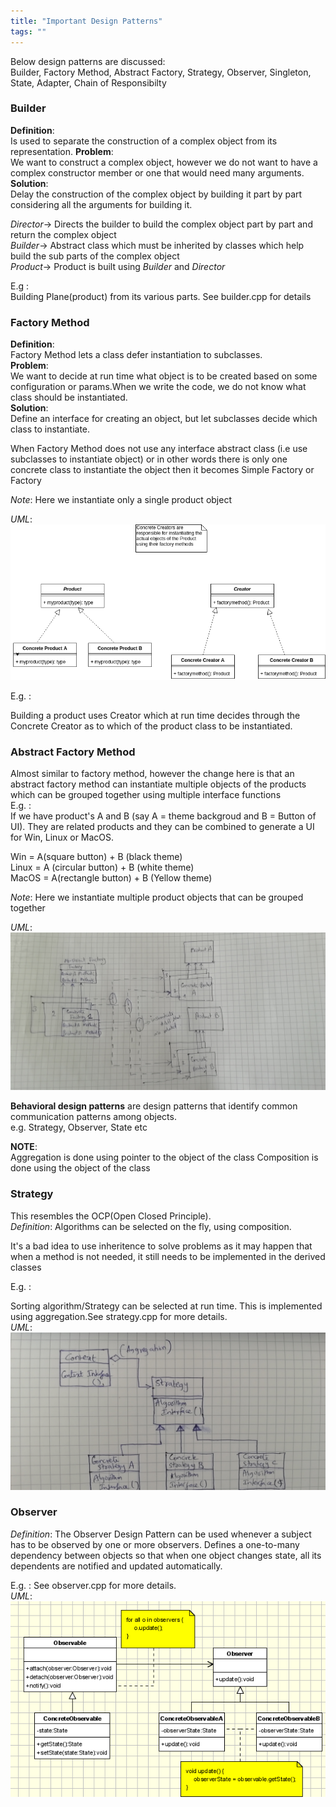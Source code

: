 ```yaml
---
title: "Important Design Patterns"
tags: ""
---
```


Below design patterns are discussed:  
Builder, Factory Method, Abstract Factory, Strategy, Observer,
Singleton, State, Adapter, Chain of Responsibilty

### Builder

**Definition**:  
Is used to separate the construction of a complex object from its representation.
**Problem**:  
We want to construct a complex object, however we do not want to have a complex constructor member or one that would need many arguments.  
**Solution**:  
Delay the construction of the complex object by building it part by part considering all the arguments for building it.  

_Director_-> Directs the builder to build the complex object part by part and return the complex object  
_Builder_-> Abstract class which must be inherited by classes which help build the sub parts of the complex object  
_Product_-> Product is built using _Builder_ and _Director_

E.g :  
Building Plane(product) from its various parts. See builder.cpp for details

### Factory Method

**Definition**:  
Factory Method lets a class defer instantiation to subclasses.  
**Problem**:  
We want to decide at run time what object is to be created based on some configuration or params.When we write the code, we do not know what class should be instantiated.  
**Solution**:  
Define an interface for creating an object, but let subclasses decide which class to instantiate.

When Factory Method does not use any interface abstract class (i.e use subclasses to instantiate object) or in other words there is only one concrete class to instantiate the object then it becomes Simple Factory or Factory

_Note_: Here we instantiate only a single product object

_UML_:  
![UML](factory_pattern/factory_method.png)

E.g. : 

Building a product uses Creator which at run time decides through the Concrete Creator as to which of the product class to be instantiated.   

### Abstract Factory Method

Almost similar to factory method, however the change here is that an abstract factory method can instantiate multiple objects of the products which can be grouped together using multiple interface functions  
E.g. :  
If we have product's A and B (say A = theme backgroud and B = Button of UI). They are related products and they can be combined to generate a UI for Win, Linux or MacOS.

Win =   A(square button)    + B (black theme)  
Linux = A (circular button) + B (white theme)  
MacOS = A(rectangle button) + B (Yellow theme)

_Note_: Here we instantiate multiple product objects that can be grouped together

_UML_:  
![UML](factory_pattern/abstract_factory_method.jpg)  

**Behavioral design patterns** are design patterns that identify common communication patterns among objects.  
e.g. Strategy, Observer, State etc

**NOTE**:  
Aggregation is done using pointer to the object of the class
Composition is done using the object of the class

### Strategy

This resembles the OCP(Open Closed Principle).  
_Definition_: Algorithms can be selected on the fly, using composition.  

It's a bad idea to use inheritence to solve problems as it may happen that when a method is not needed, it still needs to be implemented in the derived classes 

E.g. :  

Sorting algorithm/Strategy can be selected at run time. This is implemented using aggregation.See strategy.cpp for more details.  
_UML_:  
![UML](strategy_pattern/strategy.jpg)  

### Observer

_Definition_: The Observer Design Pattern can be used whenever a subject has to be observed by one or more observers.
Defines a one-to-many dependency between objects so that when one object changes state, all its dependents are notified and updated automatically.

E.g. :
See observer.cpp for more details.  
_UML_:  
![UML](observer_pattern/observer.png)
